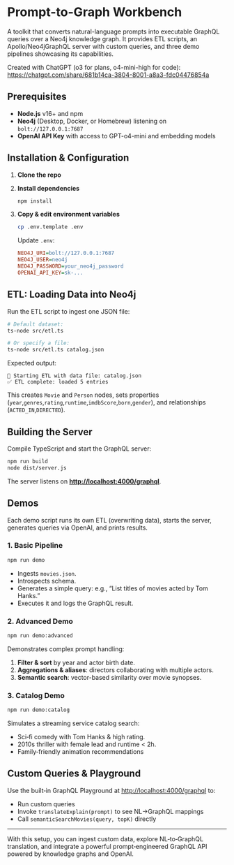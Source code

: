 # Prompt-to-Graph Workbench

A toolkit that converts natural-language prompts into executable GraphQL queries over a Neo4j knowledge graph. It provides ETL scripts, an Apollo/Neo4jGraphQL server with custom queries, and three demo pipelines showcasing its capabilities.

Created with ChatGPT (o3 for plans, o4-mini-high for code): https://chatgpt.com/share/681b14ca-3804-8001-a8a3-fdc04476854a

## Prerequisites

- **Node.js** v16+ and npm
- **Neo4j** (Desktop, Docker, or Homebrew) listening on `bolt://127.0.0.1:7687`
- **OpenAI API Key** with access to GPT-o4-mini and embedding models

## Installation & Configuration

1. **Clone the repo**

2. **Install dependencies**
   ```bash
   npm install
   ````

3. **Copy & edit environment variables**

   ```bash
   cp .env.template .env
   ```

   Update `.env`:


   ```ini
   NEO4J_URI=bolt://127.0.0.1:7687
   NEO4J_USER=neo4j
   NEO4J_PASSWORD=your_neo4j_password
   OPENAI_API_KEY=sk-...
   ````

## ETL: Loading Data into Neo4j

Run the ETL script to ingest one JSON file:

```bash
# Default dataset:
ts-node src/etl.ts

# Or specify a file:
ts-node src/etl.ts catalog.json
```

Expected output:

```
🔄 Starting ETL with data file: catalog.json
✅ ETL complete: loaded 5 entries
```

This creates `Movie` and `Person` nodes, sets properties (`year`,`genres`,`rating`,`runtime`,`imdbScore`,`born`,`gender`), and relationships (`ACTED_IN`,`DIRECTED`).

## Building the Server

Compile TypeScript and start the GraphQL server:

```bash
npm run build
node dist/server.js
```

The server listens on **[http://localhost:4000/graphql](http://localhost:4000/graphql)**.

## Demos

Each demo script runs its own ETL (overwriting data), starts the server, generates queries via OpenAI, and prints results.

### 1. Basic Pipeline

```bash
npm run demo
```

- Ingests `movies.json`.
- Introspects schema.
- Generates a simple query: e.g., “List titles of movies acted by Tom Hanks.”
- Executes it and logs the GraphQL result.

### 2. Advanced Demo

```bash
npm run demo:advanced
```

Demonstrates complex prompt handling:

1. **Filter & sort** by year and actor birth date.
2. **Aggregations & aliases**: directors collaborating with multiple actors.
3. **Semantic search**: vector-based similarity over movie synopses.

### 3. Catalog Demo

```bash
npm run demo:catalog
```

Simulates a streaming service catalog search:

- Sci‑fi comedy with Tom Hanks & high rating.
- 2010s thriller with female lead and runtime < 2h.
- Family‑friendly animation recommendations

## Custom Queries & Playground

Use the built‑in GraphQL Playground at [http://localhost:4000/graphql](http://localhost:4000/graphql) to:

- Run custom queries
- Invoke `translateExplain(prompt)` to see NL→GraphQL mappings
- Call `semanticSearchMovies(query, topK)` directly

---

With this setup, you can ingest custom data, explore NL‑to‑GraphQL translation, and integrate a powerful prompt‑engineered GraphQL API powered by knowledge graphs and OpenAI.
